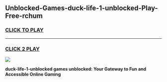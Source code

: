 
## Unblocked-Games-duck-life-1-unblocked-Play-Free-rchum
<h3>
<a href="https://premium76.site?title=duck-life-1-unblocked&ref=19M">CLICK TO PLAY</a></h3>
<hr>

<h3>
<a href="https://premium76.site?title=duck-life-1-unblocked&ref=19M">CLICK 2 PLAY</a>
  
</h3>

<a href="https://premium76.site?title=duck-life-1-unblocked&ref=19M"><img src="https://clearcache.store/games.png"></a>


**duck-life-1-unblocked games unblocked: Your Gateway to Fun and Accessible Online Gaming**
